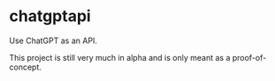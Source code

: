 # chatgptapi
Use ChatGPT as an API.

This project is still very much in alpha and is only meant as a proof-of-concept.
